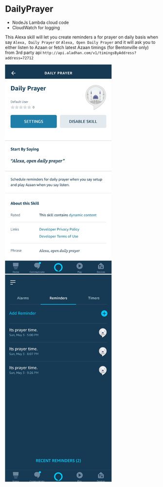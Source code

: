 # DailyPrayer

* NodeJs Lambda cloud code
* CloudWatch for logging

This Alexa skill will let you create reminders a for prayer on daily basis when say `Alexa, Daily Prayer` or `Alexa, Open Daily Prayer` and it will ask you to either listen to Azaan or fetch latest Azaan timings (for Bentonville only) from 3rd party api `http://api.aladhan.com/v1/timingsByAddress?address=72712`

<img src="https://github.com/faizan-tariq/DailyPrayer/blob/master/img1.jpg" width="350"/>
<img src="https://github.com/faizan-tariq/DailyPrayer/blob/master/img2.jpg" width="350"/>

